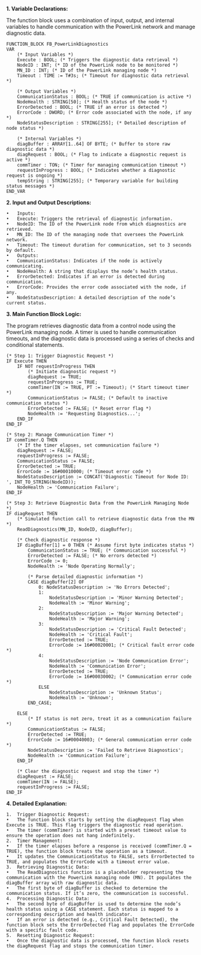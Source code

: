 **1. Variable Declarations:**

The function block uses a combination of input, output, and internal variables to handle communication with the PowerLink network and manage diagnostic data.

```
FUNCTION_BLOCK FB_PowerLinkDiagnostics
VAR
    (* Input Variables *)
    Execute : BOOL; (* Triggers the diagnostic data retrieval *)
    NodeID : INT; (* ID of the PowerLink node to be monitored *)
    MN_ID : INT; (* ID of the PowerLink managing node *)
    Timeout : TIME := T#3s; (* Timeout for diagnostic data retrieval *)

    (* Output Variables *)
    CommunicationStatus : BOOL; (* TRUE if communication is active *)
    NodeHealth : STRING[50]; (* Health status of the node *)
    ErrorDetected : BOOL; (* TRUE if an error is detected *)
    ErrorCode : DWORD; (* Error code associated with the node, if any *)
    NodeStatusDescription : STRING[255]; (* Detailed description of node status *)

    (* Internal Variables *)
    diagBuffer : ARRAY[1..64] OF BYTE; (* Buffer to store raw diagnostic data *)
    diagRequest : BOOL; (* Flag to indicate a diagnostic request is active *)
    commTimer : TON; (* Timer for managing communication timeout *)
    requestInProgress : BOOL; (* Indicates whether a diagnostic request is ongoing *)
    tempString : STRING[255]; (* Temporary variable for building status messages *)
END_VAR
```

**2. Input and Output Descriptions:**

	•	Inputs:
	•	Execute: Triggers the retrieval of diagnostic information.
	•	NodeID: The ID of the PowerLink node from which diagnostics are retrieved.
	•	MN_ID: The ID of the managing node that oversees the PowerLink network.
	•	Timeout: The timeout duration for communication, set to 3 seconds by default.
	•	Outputs:
	•	CommunicationStatus: Indicates if the node is actively communicating.
	•	NodeHealth: A string that displays the node’s health status.
	•	ErrorDetected: Indicates if an error is detected during communication.
	•	ErrorCode: Provides the error code associated with the node, if any.
	•	NodeStatusDescription: A detailed description of the node’s current status.

**3. Main Function Block Logic:**

The program retrieves diagnostic data from a control node using the PowerLink managing node. A timer is used to handle communication timeouts, and the diagnostic data is processed using a series of checks and conditional statements.

```
(* Step 1: Trigger Diagnostic Request *)
IF Execute THEN
    IF NOT requestInProgress THEN
        (* Initiate diagnostic request *)
        diagRequest := TRUE;
        requestInProgress := TRUE;
        commTimer(IN := TRUE, PT := Timeout); (* Start timeout timer *)
        CommunicationStatus := FALSE; (* Default to inactive communication status *)
        ErrorDetected := FALSE; (* Reset error flag *)
        NodeHealth := 'Requesting Diagnostics...';
    END_IF
END_IF

(* Step 2: Manage Communication Timer *)
IF commTimer.Q THEN
    (* If the timer elapses, set communication failure *)
    diagRequest := FALSE;
    requestInProgress := FALSE;
    CommunicationStatus := FALSE;
    ErrorDetected := TRUE;
    ErrorCode := 16#00010000; (* Timeout error code *)
    NodeStatusDescription := CONCAT('Diagnostic Timeout for Node ID: ', INT_TO_STRING(NodeID));
    NodeHealth := 'Communication Failure';
END_IF

(* Step 3: Retrieve Diagnostic Data from the PowerLink Managing Node *)
IF diagRequest THEN
    (* Simulated function call to retrieve diagnostic data from the MN *)
    ReadDiagnostics(MN_ID, NodeID, diagBuffer);

    (* Check diagnostic response *)
    IF diagBuffer[1] = 0 THEN (* Assume first byte indicates status *)
        CommunicationStatus := TRUE; (* Communication successful *)
        ErrorDetected := FALSE; (* No errors detected *)
        ErrorCode := 0;
        NodeHealth := 'Node Operating Normally';
        
        (* Parse detailed diagnostic information *)
        CASE diagBuffer[2] OF
            0: NodeStatusDescription := 'No Errors Detected';
            1: 
                NodeStatusDescription := 'Minor Warning Detected';
                NodeHealth := 'Minor Warning';
            2:
                NodeStatusDescription := 'Major Warning Detected';
                NodeHealth := 'Major Warning';
            3:
                NodeStatusDescription := 'Critical Fault Detected';
                NodeHealth := 'Critical Fault';
                ErrorDetected := TRUE;
                ErrorCode := 16#00020001; (* Critical fault error code *)
            4:
                NodeStatusDescription := 'Node Communication Error';
                NodeHealth := 'Communication Error';
                ErrorDetected := TRUE;
                ErrorCode := 16#00030002; (* Communication error code *)
            ELSE
                NodeStatusDescription := 'Unknown Status';
                NodeHealth := 'Unknown';
        END_CASE;

    ELSE
        (* If status is not zero, treat it as a communication failure *)
        CommunicationStatus := FALSE;
        ErrorDetected := TRUE;
        ErrorCode := 16#00040003; (* General communication error code *)
        NodeStatusDescription := 'Failed to Retrieve Diagnostics';
        NodeHealth := 'Communication Failure';
    END_IF

    (* Clear the diagnostic request and stop the timer *)
    diagRequest := FALSE;
    commTimer(IN := FALSE);
    requestInProgress := FALSE;
END_IF
```

**4. Detailed Explanation:**

	1.	Trigger Diagnostic Request:
	•	The function block starts by setting the diagRequest flag when Execute is TRUE. This flag triggers the diagnostic read operation.
	•	The timer (commTimer) is started with a preset timeout value to ensure the operation does not hang indefinitely.
	2.	Timer Management:
	•	If the timer elapses before a response is received (commTimer.Q = TRUE), the function block treats the operation as a timeout.
	•	It updates the CommunicationStatus to FALSE, sets ErrorDetected to TRUE, and populates the ErrorCode with a timeout error value.
	3.	Retrieving Diagnostic Data:
	•	The ReadDiagnostics function is a placeholder representing the communication with the PowerLink managing node (MN). It populates the diagBuffer array with raw diagnostic data.
	•	The first byte of diagBuffer is checked to determine the communication status. If it’s zero, the communication is successful.
	4.	Processing Diagnostic Data:
	•	The second byte of diagBuffer is used to determine the node’s health status using a CASE statement. Each status is mapped to a corresponding description and health indicator.
	•	If an error is detected (e.g., Critical Fault Detected), the function block sets the ErrorDetected flag and populates the ErrorCode with a specific fault code.
	5.	Resetting Diagnostic Request:
	•	Once the diagnostic data is processed, the function block resets the diagRequest flag and stops the communication timer.
